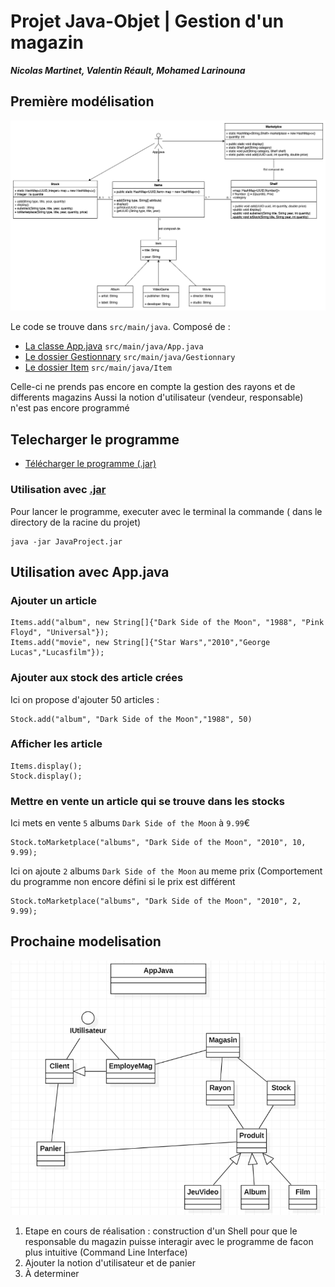 # Projet Java-Objet | Gestion d'un magazin
_**Nicolas Martinet, Valentin Réault, Mohamed Larinouna**_


## Première modélisation

![Première modélisation](temporaryModel1.png)

Le code se trouve dans `src/main/java`.
Composé de :
- [La classe App.java](src/main/java/App.java) `src/main/java/App.java`
- [Le dossier Gestionnary](src/main/java/Gestionnary) `src/main/java/Gestionnary`
- [Le dossier Item](src/main/java/Item) `src/main/java/Item`

Celle-ci ne prends pas encore en compte la gestion des rayons et de differents magazins
Aussi la notion d'utilisateur (vendeur, responsable) n'est pas encore programmé

## Telecharger le programme

- [Télécharger le programme (.jar)](raw/main/JavaProject.jar)

### Utilisation avec [.jar](JavaProject.jar)

Pour lancer le programme, executer avec le terminal la commande ( dans le directory de la racine du projet)
```
java -jar JavaProject.jar
```


## Utilisation avec App.java

### Ajouter un article

```
Items.add("album", new String[]{"Dark Side of the Moon", "1988", "Pink Floyd", "Universal"});
Items.add("movie", new String[]{"Star Wars","2010","George Lucas","Lucasfilm"});
```

### Ajouter aux stock des article crées

Ici on propose d'ajouter 50 articles :

```
Stock.add("album", "Dark Side of the Moon","1988", 50)
```

### Afficher les article

```
Items.display();
Stock.display();
```


### Mettre en vente un article qui se trouve dans les stocks

Ici mets en vente `5` albums `Dark Side of the Moon` à `9.99`€
```
Stock.toMarketplace("albums", "Dark Side of the Moon", "2010", 10, 9.99);
```

Ici on ajoute `2` albums `Dark Side of the Moon` au meme prix (Comportement du programme non encore défini si le prix est différent
```
Stock.toMarketplace("albums", "Dark Side of the Moon", "2010", 2, 9.99);
```

## Prochaine modelisation

![Première modélisation](tamporarymodel2.png)

1. Etape en cours de réalisation : construction d'un Shell pour que le responsable du magazin puisse interagir avec le programme de facon plus intuitive (Command Line Interface)
2. Ajouter la notion d'utilisateur et de panier
3. À determiner
